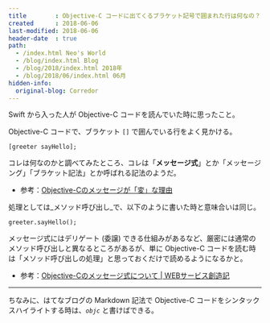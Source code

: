 ```yaml
---
title        : Objective-C コードに出てくるブラケット記号で囲まれた行は何なの？ … メッセージ式の話
created      : 2018-06-06
last-modified: 2018-06-06
header-date  : true
path:
  - /index.html Neo's World
  - /blog/index.html Blog
  - /blog/2018/index.html 2018年
  - /blog/2018/06/index.html 06月
hidden-info:
  original-blog: Corredor
---
```


Swift から入った人が Objective-C コードを読んでいた時に思ったこと。

Objective-C コードで、ブラケット `[]` で囲んでいる行をよく見かける。

```objc
[greeter sayHello];
```

コレは何なのかと調べてみたところ、コレは「__メッセージ式__」とか「メッセージング」「ブラケット記法」とか呼ばれる記法のようだ。

- 参考：[Objective-Cのメッセージが「変」な理由](https://qiita.com/hp0me/items/c83a1ee1e322e3374982)

処理としては_メソッド呼び出し_で、以下のように書いた時と意味合いは同じ。

```objc
greeter.sayHello();
```

メッセージ式にはデリゲート (委譲) できる仕組みがあるなど、厳密には通常のメソッド呼び出しと異なるところがあるが、単に Objective-C コードを読む時は「メソッド呼び出しの処理」と思っておくだけで読めるようになるかと。

- 参考：[Objective-Cのメッセージ式について | WEBサービス創造記](http://linuxserver.jp/プログラミング/objective-c/message_expression)

---

ちなみに、はてなブログの Markdown 記法で Objective-C コードをシンタックスハイライトする時は、_`objc`_ と書けばできる。
